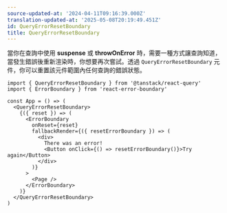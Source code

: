 ```yaml
---
source-updated-at: '2024-04-11T09:16:39.000Z'
translation-updated-at: '2025-05-08T20:19:49.451Z'
id: QueryErrorResetBoundary
title: QueryErrorResetBoundary
---
```


當你在查詢中使用 **suspense** 或 **throwOnError** 時，需要一種方式讓查詢知道，當發生錯誤後重新渲染時，你想要再次嘗試。透過 `QueryErrorResetBoundary` 元件，你可以重置該元件範圍內任何查詢的錯誤狀態。

```tsx
import { QueryErrorResetBoundary } from '@tanstack/react-query'
import { ErrorBoundary } from 'react-error-boundary'

const App = () => (
  <QueryErrorResetBoundary>
    {({ reset }) => (
      <ErrorBoundary
        onReset={reset}
        fallbackRender={({ resetErrorBoundary }) => (
          <div>
            There was an error!
            <Button onClick={() => resetErrorBoundary()}>Try again</Button>
          </div>
        )}
      >
        <Page />
      </ErrorBoundary>
    )}
  </QueryErrorResetBoundary>
)
```
